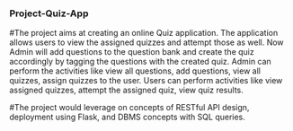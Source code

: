 ### Project-Quiz-App

#The project aims at creating an online Quiz application. The application allows users to view the
assigned quizzes and attempt those as well. Now Admin will add questions to the question bank and
create the quiz accordingly by tagging the questions with the created quiz. Admin can perform the
activities like view all questions, add questions, view all quizzes, assign quizzes to the user. Users can
perform activities like view assigned quizzes, attempt the assigned quiz, view quiz results.


#The project would leverage on concepts of RESTful API design, deployment using Flask, and DBMS
concepts with SQL queries.
